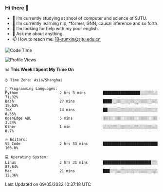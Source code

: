 ### Hi there 👋

<!--
**sunxin000/sunxin000** is a ✨ _special_ ✨ repository because its `README.md` (this file) appears on your GitHub profile.

Here are some ideas to get you started:

- 🔭 I’m currently working on ...
- 🌱 I’m currently learning ...
- 👯 I’m looking to collaborate on ...
- 🤔 I’m looking for help with ...
- 💬 Ask me about ...
- 📫 How to reach me: ...
- 😄 Pronouns: ...
- ⚡ Fun fact: ...
-->
- 🏫 I’m currently studying at shool of computer and science of SJTU.
- 🌱 I’m currently learning nlp, \*former, GNN, causal inference and so forth.
- 🤔 I’m looking for help with my poor english.
- 💬 Ask me about anything.
- 📫 How to reach me: 18-sunxin@sjtu.edu.cn
<!--START_SECTION:waka-->
![Code Time](http://img.shields.io/badge/Code%20Time-185%20hrs%2049%20mins-blue)

![Profile Views](http://img.shields.io/badge/Profile%20Views-5-blue)

📊 **This Week I Spent My Time On** 

```text
⌚︎ Time Zone: Asia/Shanghai

💬 Programming Languages: 
Python                   2 hrs 3 mins        █████████████████░░░░░░░░   71.32% 
Bash                     27 mins             ████░░░░░░░░░░░░░░░░░░░░░   15.63% 
TeX                      14 mins             ██░░░░░░░░░░░░░░░░░░░░░░░   8.35% 
OpenEdge ABL             5 mins              ░░░░░░░░░░░░░░░░░░░░░░░░░   3.34% 
Other                    1 min               ░░░░░░░░░░░░░░░░░░░░░░░░░   0.7%

🔥 Editors: 
VS Code                  2 hrs 53 mins       █████████████████████████   100.0%

💻 Operating System: 
Linux                    2 hrs 31 mins       ██████████████████████░░░   87.64% 
Mac                      21 mins             ███░░░░░░░░░░░░░░░░░░░░░░   12.36%

```


 Last Updated on 09/05/2022 10:37:18 UTC
<!--END_SECTION:waka-->
